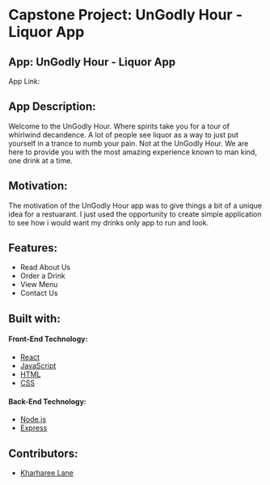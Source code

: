 # Capstone Project: UnGodly Hour - Liquor App

## App: UnGodly Hour - Liquor App

App Link:

## App Description:
Welcome to the UnGodly Hour. Where spirits take you for a tour of whirlwind decandence. A lot of people see liquor as a way to just put yourself in a trance to numb your pain. Not at the UnGodly Hour. We are here to provide you with the most amazing experience known to man kind, one drink at a time.



## Motivation:

The motivation of the UnGodly Hour app was to give things a bit of a unique idea for a restuarant. I just used the opportunity to create simple application to see how i would want my drinks only app to run and look.
## Features:

* Read About Us
* Order a Drink
* View Menu
* Contact Us 

## Built with:

#### Front-End Technology:

* [React](https://reactjs.org/)
* [JavaScript](https://www.javascript.com/)
* [HTML](https://www.w3schools.com/html/)
* [CSS](https://www.w3schools.com/css/default.asp)

#### Back-End Technology:
* [Node.js](https://nodejs.org/en/about/)
* [Express](https://expressjs.com/)



## Contributors:

* [Kharharee Lane](https://github.com/Kharharee)